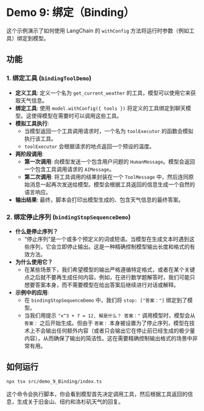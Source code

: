 # Demo 9: 绑定（Binding）

这个示例演示了如何使用 LangChain 的 `withConfig` 方法将运行时参数（例如工具）绑定到模型。

## 功能

### 1. 绑定工具 (`bindingToolDemo`)

- **定义工具**: 定义一个名为 `get_current_weather` 的工具，模型可以使用它来获取天气信息。
- **绑定工具**: 使用 `model.withConfig({ tools })` 将定义的工具绑定到聊天模型。这使得模型在需要时可以调用这些工具。
- **模拟工具执行**:
    - 当模型返回一个工具调用请求时，一个名为 `toolExecutor` 的函数会模拟执行该工具。
    - `toolExecutor` 会根据请求的地点返回一个预设的温度。
- **两阶段调用**:
    - **第一次调用**: 向模型发送一个包含用户问题的 `HumanMessage`。模型会返回一个包含工具调用请求的 `AIMessage`。
    - **第二次调用**: 将工具调用的结果封装在一个 `ToolMessage` 中，然后连同原始消息一起再次发送给模型。模型会根据工具返回的信息生成一个自然的语言响应。
- **输出结果**: 最终，脚本会打印出模型生成的、包含天气信息的最终答案。

### 2. 绑定停止序列 (`bindingStopSequenceDemo`)

- **什么是停止序列？**
  - “停止序列”是一个或多个预定义的词或短语。当模型在生成文本时遇到这些序列，它会立即停止输出。这是一种精确控制模型输出长度和格式的有效方法。
- **为什么使用它？**
  - 在某些场景下，我们希望模型的输出严格遵循特定格式，或者在某个关键点之后就不要再生成任何内容。例如，在进行数学题解答时，我们可能只想要答案本身，而不需要模型在给出答案后继续进行对话或解释。 
- **示例中的应用**:
  - 在 `bindingStopSequenceDemo` 中，我们将 `stop: ["答案："]` 绑定到了模型。
  - 当我们用提示 `"x^3 + 7 = 12, 解是什么？ 答案："` 调用模型时，模型会从 `答案：` 之后开始生成。但由于 `答案：` 本身被设置为了停止序列，模型在技术上不会输出任何额外内容（或者只会输出它在停止前已经生成的极少量内容），从而确保了输出的简洁性。这在需要精确控制输出格式的场景中非常有用。

## 如何运行

```bash
npx tsx src/demo_9_Binding/index.ts
```

这个命令会执行脚本，你会看到模型首先决定调用工具，然后根据工具返回的信息，生成关于旧金山、纽约和洛杉矶天气的回复。